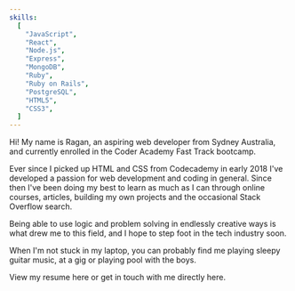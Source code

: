```yaml
---
skills:
  [
    "JavaScript",
    "React",
    "Node.js",
    "Express",
    "MongoDB",
    "Ruby",
    "Ruby on Rails",
    "PostgreSQL",
    "HTML5",
    "CSS3",
  ]
---
```


Hi! My name is Ragan, an aspiring web developer from Sydney Australia, and currently enrolled in the Coder Academy Fast Track bootcamp.

Ever since I picked up HTML and CSS from Codecademy in early 2018 I've developed a passion for web development and coding in general. Since then I've been doing my best to learn as much as I can through online courses, articles, building my own projects and the occasional Stack Overflow search.

Being able to use logic and problem solving in endlessly creative ways is what drew me to this field, and I hope to step foot in the tech industry soon.

When I'm not stuck in my laptop, you can probably find me playing sleepy guitar music, at a gig or playing pool with the boys.

View my resume here or get in touch with me directly here.
